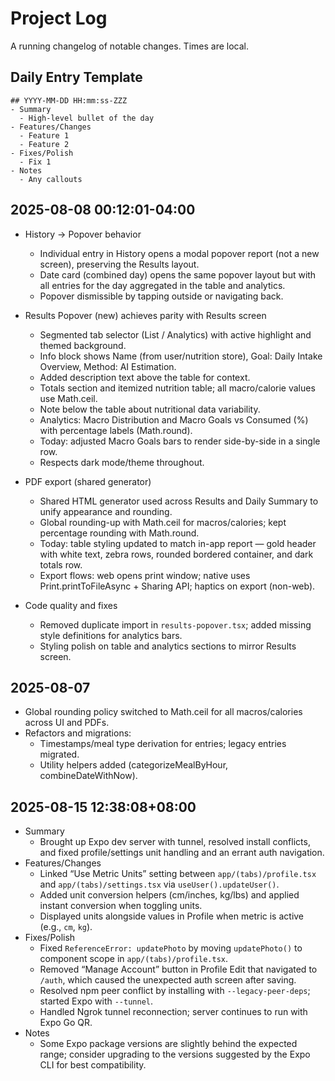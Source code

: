 # Project Log

A running changelog of notable changes. Times are local.

## Daily Entry Template
```
## YYYY-MM-DD HH:mm:ss-ZZZ
- Summary
  - High-level bullet of the day
- Features/Changes
  - Feature 1
  - Feature 2
- Fixes/Polish
  - Fix 1
- Notes
  - Any callouts
```

## 2025-08-08 00:12:01-04:00
- History -> Popover behavior
  - Individual entry in History opens a modal popover report (not a new screen), preserving the Results layout.
  - Date card (combined day) opens the same popover layout but with all entries for the day aggregated in the table and analytics.
  - Popover dismissible by tapping outside or navigating back.

- Results Popover (new) achieves parity with Results screen
  - Segmented tab selector (List / Analytics) with active highlight and themed background.
  - Info block shows Name (from user/nutrition store), Goal: Daily Intake Overview, Method: AI Estimation.
  - Added description text above the table for context.
  - Totals section and itemized nutrition table; all macro/calorie values use Math.ceil.
  - Note below the table about nutritional data variability.
  - Analytics: Macro Distribution and Macro Goals vs Consumed (%) with percentage labels (Math.round).
  - Today: adjusted Macro Goals bars to render side-by-side in a single row.
  - Respects dark mode/theme throughout.

- PDF export (shared generator)
  - Shared HTML generator used across Results and Daily Summary to unify appearance and rounding.
  - Global rounding-up with Math.ceil for macros/calories; kept percentage rounding with Math.round.
  - Today: table styling updated to match in-app report — gold header with white text, zebra rows, rounded bordered container, and dark totals row.
  - Export flows: web opens print window; native uses Print.printToFileAsync + Sharing API; haptics on export (non-web).

- Code quality and fixes
  - Removed duplicate import in `results-popover.tsx`; added missing style definitions for analytics bars.
  - Styling polish on table and analytics sections to mirror Results screen.

## 2025-08-07
- Global rounding policy switched to Math.ceil for all macros/calories across UI and PDFs.
- Refactors and migrations:
  - Timestamps/meal type derivation for entries; legacy entries migrated.
  - Utility helpers added (categorizeMealByHour, combineDateWithNow).


## 2025-08-15 12:38:08+08:00
- Summary
  - Brought up Expo dev server with tunnel, resolved install conflicts, and fixed profile/settings unit handling and an errant auth navigation.
- Features/Changes
  - Linked “Use Metric Units” setting between `app/(tabs)/profile.tsx` and `app/(tabs)/settings.tsx` via `useUser().updateUser()`.
  - Added unit conversion helpers (cm/inches, kg/lbs) and applied instant conversion when toggling units.
  - Displayed units alongside values in Profile when metric is active (e.g., `cm`, `kg`).
- Fixes/Polish
  - Fixed `ReferenceError: updatePhoto` by moving `updatePhoto()` to component scope in `app/(tabs)/profile.tsx`.
  - Removed “Manage Account” button in Profile Edit that navigated to `/auth`, which caused the unexpected auth screen after saving.
  - Resolved npm peer conflict by installing with `--legacy-peer-deps`; started Expo with `--tunnel`.
  - Handled Ngrok tunnel reconnection; server continues to run with Expo Go QR.
- Notes
  - Some Expo package versions are slightly behind the expected range; consider upgrading to the versions suggested by the Expo CLI for best compatibility.

